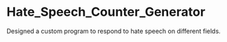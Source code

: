 # Hate_Speech_Counter_Generator
Designed a custom program to respond to hate speech on different fields.
